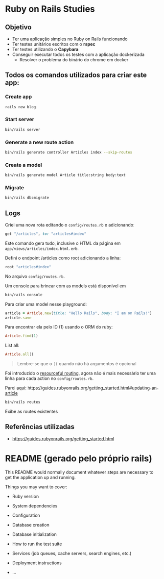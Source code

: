 # Ruby on Rails Studies

## Objetivo

- Ter uma aplicação simples no Ruby on Rails funcionando
- Ter testes unitários escritos com o **rspec**
- Ter testes utilizando o **Capybara**
- Conseguir executar todos os testes com a aplicação dockerizada
  - Resolver o problema do binário do chrome em docker

## Todos os comandos utilizados para criar este app:

### Create app

```sh
rails new blog
```

### Start server

```sh
bin/rails server
```

### Generate a new route action

```sh
bin/rails generate controller Articles index --skip-routes
```

### Create a model

```sh
bin/rails generate model Article title:string body:text
```

### Migrate

```sh
bin/rails db:migrate
```

## Logs

Criei uma nova rota editando o `config/routes.rb` e adicionando:

```rb
get "/articles", to: "articles#index"
```

Este comando gera tudo, inclusive o HTML da página em `app/views/articles/index.html.erb`.

Defini o endpoint /articles como root adicionando a linha:

```rb
root "articles#index"
```

No arquivo `config/routes.rb`.

Um console para brincar com as models está disponível em

```sh
bin/rails console
```

Para criar uma model nesse playground:

```rb
article = Article.new(title: "Hello Rails", body: "I am on Rails!")
article.save
```

Para encontrar ela pelo ID (1) usando o ORM do ruby:

```rb
Article.find(1)
```

List all:

```rb
Article.all()
```

> Lembre-se que o `()` quando não há argumentos é opcional

Foi introduzido o [resourceful routing](https://guides.rubyonrails.org/getting_started.html#resourceful-routing),
agora não é mais necessário ter uma linha para cada action no `config/routes.rb`.

Parei aqui: https://guides.rubyonrails.org/getting_started.html#updating-an-article

```sh
bin/rails routes
```

Exibe as routes existentes

## Referências utilizadas

- https://guides.rubyonrails.org/getting_started.html

# README (gerado pelo próprio rails)

This README would normally document whatever steps are necessary to get the
application up and running.

Things you may want to cover:

- Ruby version

- System dependencies

- Configuration

- Database creation

- Database initialization

- How to run the test suite

- Services (job queues, cache servers, search engines, etc.)

- Deployment instructions

- ...
